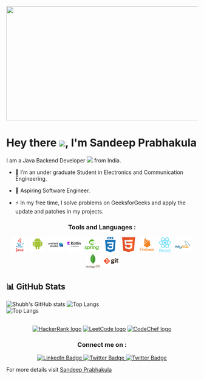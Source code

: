 <div align="center">
  <img src="https://media.giphy.com/media/dWesBcTLavkZuG35MI/giphy.gif" width="600" height="300"/>
</div>
<h1>
  Hey there
  <img src="https://media.giphy.com/media/hvRJCLFzcasrR4ia7z/giphy.gif" width="30px"/>,
  I'm Sandeep Prabhakula
</h1>

I am a Java Backend Developer <img src="https://media.giphy.com/media/WUlplcMpOCEmTGBtBW/giphy.gif" width="30"> from India.

- :telescope: I’m an under graduate Student in Electronics and Communication Engineering.

- :seedling: Aspiring Software Engineer.

- :zap: In my free time, I solve problems on GeeksforGeeks and apply the update and patches in my projects.

<div align="center">
<h3>Tools and Languages :</h3>
  <img src="https://github.com/devicons/devicon/blob/master/icons/java/java-original-wordmark.svg" title="Java" alt="Java" width="40" height="40"/>&nbsp;
  <img src="https://github.com/devicons/devicon/blob/master/icons/android/android-original-wordmark.svg" title="Android" alt="Android" width="40" height="40"/>&nbsp;
  <img src="https://github.com/devicons/devicon/blob/master/icons/androidstudio/androidstudio-original-wordmark.svg" title="Android Studio" alt="Android Studio" width="40" height="40"/>&nbsp;
  <img src="https://github.com/devicons/devicon/blob/master/icons/kotlin/kotlin-original-wordmark.svg" title="Kotlin" alt="Kotlin" width="40" height="40"/>&nbsp;
  <img src="https://github.com/devicons/devicon/blob/master/icons/spring/spring-original-wordmark.svg" title="Spring" alt="Spring" width="40" height="40"/>&nbsp;
  <img src="https://github.com/devicons/devicon/blob/master/icons/css3/css3-plain-wordmark.svg"  title="CSS3" alt="CSS" width="40" height="40"/>&nbsp;
  <img src="https://github.com/devicons/devicon/blob/master/icons/html5/html5-original.svg" title="HTML5" alt="HTML" width="40" height="40"/>&nbsp;
  <img src="https://github.com/devicons/devicon/blob/master/icons/firebase/firebase-plain-wordmark.svg" title="Firebase" alt="Firebase" width="40" height="40"/>&nbsp;
  <img src="https://github.com/devicons/devicon/blob/master/icons/react/react-original-wordmark.svg" title="React" alt="React" width="40" height="40"/>&nbsp;
  <img src="https://github.com/devicons/devicon/blob/master/icons/mysql/mysql-original-wordmark.svg" title="MySQL"  alt="MySQL" width="40" height="40"/>&nbsp;
  <img src="https://github.com/devicons/devicon/blob/master/icons/mongodb/mongodb-original-wordmark.svg" title="MongoDB" alt="MongoDB" width="40" height="40"/>&nbsp;
  <img src="https://github.com/devicons/devicon/blob/master/icons/git/git-original-wordmark.svg" title="Git" **alt="Git" width="40" height="40"/>
</div>  

<h2>📊 GitHub Stats</h2>

<p>
  <img height="180em" src="https://github-readme-stats.vercel.app/api?username=sandeep-prabhakula&show_icons=true&count_private=true&theme=algolia" alt="Shubh's GitHub stats" />
  <img height="180em" src="https://github-readme-stats.vercel.app/api/top-langs?username=sandeep-prabhakula&langs_count=10&show_icons=true&locale=en&layout=compact&theme=algolia" alt="Top Langs">
  <br>
  <img src="https://github-readme-streak-stats.herokuapp.com/?user=sandeep-prabhakula&theme=algolia&hide_border=false" alt="Top Langs">
  <br><br>
</p>
<p align="center">
  <a href="https://www.hackerrank.com/sandeep0907"><img src="https://img.shields.io/static/v1?label=HackerRank&message=sandeep0907&style=flat-square&logo=HackerRank&color=blue" alt="HackerRank logo" /></a>
  <a href="https://leetcode.com/sandeep0907/"><img src="https://img.shields.io/static/v1?label=LeetCode&message=sandeep0907&style=flat-square&logo=LeetCode&color=blue" alt="LeetCode logo" /></a>
  <a href="https://codechef.com/users/sandeepo9o7"><img src="https://img.shields.io/static/v1?label=CodeChef&message=sandeepo9o7&style=flat-square&logo=CodeChef&color=blue" alt="CodeChef logo" /></a>
</p>
<div id="badges" align="center">
<h3>Connect me on : </h3>
  <a href="https://www.linkedin.com/in/sandeep-prabhakula-791769202/">
    <img src="https://img.shields.io/badge/LinkedIn-blue?style=for-the-badge&logo=linkedin&logoColor=white" alt="LinkedIn Badge"/>
  </a>
  <a href="https://instagram.com/sandyo9o7">
    <img src="https://img.shields.io/badge/Instagram-red?style=for-the-badge&logo=instagram&logoColor=white" alt="Twitter Badge"/>
  </a>
  <a href="https://twitter.com/SandeepSandy_o9">
    <img src="https://img.shields.io/badge/Twitter-blue?style=for-the-badge&logo=twitter&logoColor=white" alt="Twitter Badge"/>
  </a>
</div>

For more details visit [Sandeep Prabhakula](https://sandeep-prabhakula.netlify.app/)
